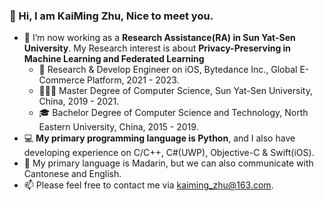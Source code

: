 ### 👋 Hi, I am KaiMing Zhu, Nice to meet you.
- 🔬 I’m now working as a **Research Assistance(RA) in Sun Yat-Sen University**. My Research interest is about **Privacy-Preserving in Machine Learning and Federated Learning**
  - 🍎 Research & Develop Engineer on iOS, Bytedance Inc., Global E-Commerce Platform, 2021 - 2023.
  - 👨🏻‍🎓 Master Degree of Computer Science, Sun Yat-Sen University, China, 2019 - 2021.
  - 🎓 Bachelor Degree of Computer Science and Technology, North Eastern University, China, 2015 - 2019.
- 💻 **My primary programming language is Python**, and I also have developing experience on C/C++, C#(UWP), Objective-C & Swift(iOS).
- 💬 My primary language is Madarin, but we can also communicate with Cantonese and English.
- 📫 Please feel free to contact me via [kaiming_zhu@163.com](mailto:kaiming_zhu@163.com).
